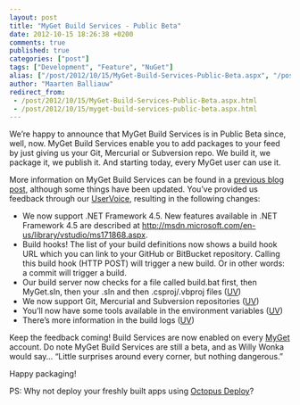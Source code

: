 ```yaml
---
layout: post
title: "MyGet Build Services - Public Beta"
date: 2012-10-15 18:26:38 +0200
comments: true
published: true
categories: ["post"]
tags: ["Development", "Feature", "NuGet"]
alias: ["/post/2012/10/15/MyGet-Build-Services-Public-Beta.aspx", "/post/2012/10/15/myget-build-services-public-beta.aspx"]
author: "Maarten Balliauw"
redirect_from:
 - /post/2012/10/15/MyGet-Build-Services-Public-Beta.aspx.html
 - /post/2012/10/15/myget-build-services-public-beta.aspx.html
---
```


<p>We’re happy to announce that MyGet Build Services is in Public Beta since, well, now. MyGet Build Services enable you to add packages to your feed by just giving us your Git, Mercurial or Subversion repo. We build it, we package it, we publish it. And starting today, every MyGet user can use it.</p>  <p>More information on MyGet Build Services can be found in a <a href="/post/2012/08/22/MyGet-Build-Services-Join-the-private-beta!.aspx">previous blog post</a>, although some things have been updated. You’ve provided us feedback through our <a href="http://myget.uservoice.com/">UserVoice</a>, resulting in the following changes:</p>  <ul>   <li>We now support .NET Framework 4.5. New features available in .NET Framework 4.5 are described at <a href="http://msdn.microsoft.com/en-us/library/vstudio/ms171868.aspx">http://msdn.microsoft.com/en-us/library/vstudio/ms171868.aspx</a>. </li>    <li>Build hooks! The list of your build definitions now shows a build hook URL which you can link to your GitHub or BitBucket repository. Calling this build hook (HTTP POST) will trigger a new build. Or in other words: a commit will trigger a build.</li>    <li>Our build server now checks for a file called build.bat first, then MyGet.sln, then your .sln and then .csproj/.vbproj files (<a title="http://myget.uservoice.com/forums/135675-general/suggestions/3098937-build-services-wonka-should-support-a-build-bat" href="http://myget.uservoice.com/forums/135675-general/suggestions/3098937-build-services-wonka-should-support-a-build-bat">UV</a>) </li>    <li>We now support Git, Mercurial and Subversion repositories (<a title="http://myget.uservoice.com/forums/135675-general/suggestions/3099906-support-bitbucket-org-for-build-services" href="http://myget.uservoice.com/forums/135675-general/suggestions/3099906-support-bitbucket-org-for-build-services">UV</a>) </li>    <li>You’ll now have some tools available in the environment variables (<a title="http://myget.uservoice.com/forums/135675-general/suggestions/3112482-build-services-is-it-possible-to-invoke-git-insid" href="http://myget.uservoice.com/forums/135675-general/suggestions/3112482-build-services-is-it-possible-to-invoke-git-insid">UV</a>) </li>    <li>There’s more information in the build logs (<a title="http://myget.uservoice.com/forums/135675-general/suggestions/3118501-build-services-please-provide-better-build-logs" href="http://myget.uservoice.com/forums/135675-general/suggestions/3118501-build-services-please-provide-better-build-logUV">UV</a>) </li> </ul>  <p>Keep the feedback coming! Build Services are now enabled on every <a href="http://www.myget.org">MyGet</a> account. Do note MyGet Build Services are still a beta, and as Willy Wonka would say… “Little surprises around every corner, but nothing dangerous.”</p>  <p>Happy packaging!</p>  <p>PS: Why not deploy your freshly built apps using <a href="http://octopusdeploy.com/">Octopus Deploy</a>?</p>

